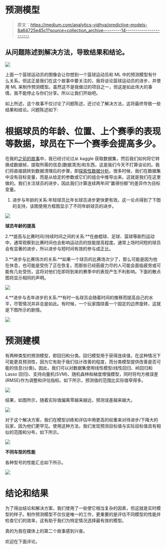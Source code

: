 # 预测模型

> 原文：<https://medium.com/analytics-vidhya/predictive-models-8a64725e45c1?source=collection_archive---------14----------------------->

## 从问题陈述到解决方法，导致结果和结论。

![](img/174c400f870ea26335487546cbbb244e.png)

上面一个篮球运动员的图像会让你想到一个篮球运动员和 ML 中的预测模型有什么关系。但这正是我们在这个故事中要关注的，我将谈论篮球运动员的进步，并使用 ML 来制作预测模型。虽然这不是我做过的项目之一，但这是如此伟大的事情，我不能停止与你们分享。所以让我们开始吧。

如上所述，这个故事不仅讨论了问题陈述，还讨论了解决方法，这将最终导致一些结果和结论。问题陈述如下:

# 根据球员的年龄、位置、上个赛季的表现等数据，球员在下一个赛季会提高多少。

在我的[之前的故事](/@mamomakxnx/weather-predicting-models-using-ml-algorithms-65925247a22b)中，我已经讨论过从 kaggle 获取数据集，然后我们如何将它转换成数据帧，提取所需的信息(数据清洗)和东西，这是我们今天不打算谈论的。我们将直接跳转到数据清理后的步骤，即[探索性数据分析](https://en.wikipedia.org/wiki/Exploratory_data_analysis)。很多时候，我们在数据集中没有目标变量，而是从给定的参数或它们的组合中推导出来。这就是我们在这里做的。我们关注球员的进步，因此我们计算连续两年间“赢得份额”的差异作为目标变量。

1.  进步与年龄的关系:年轻球员比年长球员进步更快更有效。这一论点得到了下图的支持，该图使用方框图显示了不同年龄球员的进步。

![](img/8df63facc5950822a847ecb889f72522.png)

**球员年龄的提高**

2.**提高与比赛时间/持续时间之间的关系:**在曲棍球、足球、篮球等剧烈运动中，通常观察到比赛时间也会影响运动员的技能提高程度。通常上场时间短的球员会有显著的进步，所以进步与短时间有效的参与成正比。

3.**进步与比赛场次的关系:**如果一个球员的比赛场次少了，那么可能是因为他在休息，也可能是受伤了正在恢复。而那些已经筋疲力尽的人可能会面临疲劳或可能有几处受伤，这将对他们在即将到来的赛季中的表现产生不利影响。下面的散点图将显示相同的声明。

![](img/b14c4d59c3400de7da67fb70553688c0.png)

4.**进步与去年进步的关系:**有时一名球员会随着时间的推移而提高自己的水平，尽管情况并非总是如此。有时候，一个玩家围绕着一个固定的边界旋转，这就是下图所示的剧情。

![](img/23738aaeaa7785088ab06189f40002df.png)

# **预测建模**

有两种类型的预测模型，即回归和分类。回归模型用于获得连续值，在这种情况下可能更具预测性，因为它有助于我们估计改善的程度，而分类模型提供改善是否可能的信息(分类)。因此，我们可以对数据集使用线性模型(线性回归、岭回归和 Lasso 回归)、支持向量机(SVM)、随机森林和梯度增强模型，同时将均方根误差(RMSE)作为调整和评估指标。如下所示，预测值的范围比实际值窄得多。

![](img/69bed312f82bde0000f32e8a48f5482e.png)

结果，如图所示，随着实际值偏离零越来越远，预测误差越来越大。

![](img/c35544bf544fe0ad8784a5c4594f458e.png)

对于这个解决方案，我们在模型训练和评估中用更高的权重来对待进步/下降大的玩家，因为他们更罕见。使用这种方法，我们发现预测目标值与实际目标值具有相似的范围和分布，如下所示。

![](img/fc5fa3a73ccbe6f6e354cad4a8b718ab.png)

**不同车型的性能**

各种型号的性能汇总如下所示。

![](img/e315f614199dd394d6194ac0f7e0680f.png)

# **结论和结果**

为了得出结论和解决方案，我们使用了一些使它相当复杂的因素，但这就是实时模型的样子。制作预测模型不仅仅是唯一的工作，更重要的是评估不同模型的性能并检查它们的效率，这有助于我们为特定情况选择最有效的模型。

真的为我在媒体上的第二个故事感到兴奋。

欢迎在下面评论。